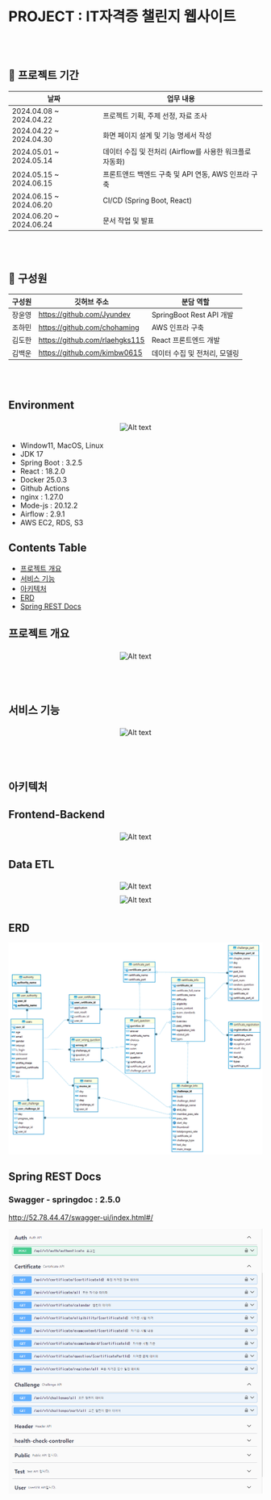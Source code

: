 # PROJECT : IT자격증 챌린지 웹사이트 

</br></br>

## 📆 프로젝트 기간 

| 날짜 | 업무 내용 |
| --- | --- |
| 2024.04.08 ~ 2024.04.22 | 프로젝트 기획, 주제 선정, 자료 조사 |
| 2024.04.22 ~ 2024.04.30 | 화면 페이지 설계 및 기능 명세서 작성 |
| 2024.05.01 ~ 2024.05.14 | 데이터 수집 및 전처리 (Airflow를 사용한 워크플로 자동화) |
| 2024.05.15 ~ 2024.06.15 | 프론트앤드 백엔드 구축 및 API 연동, AWS 인프라 구축 |
| 2024.06.15 ~ 2024.06.20 | CI/CD (Spring Boot, React) |
| 2024.06.20 ~ 2024.06.24 | 문서 작업 및 발표 |

</br></br>

## 🕺 구성원

| 구성원 | 깃허브 주소 | 분담 역할 |
| --- | --- | --- |
| 장윤영 | https://github.com/Jyundev | SpringBoot Rest API 개발|
| 조하민 | https://github.com/chohaming |AWS 인프라 구축|
| 김도한 | https://github.com/rlaehgks115 |React 프론트엔드 개발|
| 김백운 | https://github.com/kimbw0615 | 데이터 수집 및 전처리, 모델링|

</br></br>


## Environment

<div align="center">
  <img src="https://github-production-user-asset-6210df.s3.amazonaws.com/83933219/341933055-6b85c800-e28c-41c2-ab80-e112e6eb46dd.png?X-Amz-Algorithm=AWS4-HMAC-SHA256&X-Amz-Credential=AKIAVCODYLSA53PQK4ZA%2F20240622%2Fus-east-1%2Fs3%2Faws4_request&X-Amz-Date=20240622T043650Z&X-Amz-Expires=300&X-Amz-Signature=b2a9bb8d4cc0267811649c84d562af4db9a6aab0455f61fa0363bf74ca769fad&X-Amz-SignedHeaders=host&actor_id=83933219&key_id=0&repo_id=811617170" alt="Alt text" style="width: 75%; margin: 5px;">
</div>

- Window11, MacOS, Linux
- JDK 17
- Spring Boot : 3.2.5
- React : 18.2.0
- Docker 25.0.3
- Github Actions
- nginx : 1.27.0
- Mode-js : 20.12.2
- Airflow : 2.9.1
- AWS EC2, RDS, S3

## Contents Table

- [프로젝트 개요](#프로젝트-개요)
- [서비스 기능](#서비스-기능)
- [아키텍처](#아키텍처)
- [ERD](#ERD)
- [Spring REST Docs](#Spring-REST-Docs)


## 프로젝트 개요

<div align="center">
  <img src="https://github.com/pladata-encore/DE29-final-plzEatYun-ddajait/assets/83933219/3aa5391c-6dd4-4590-8f5a-699eae45d2a2" alt="Alt text" style="width: 75%; margin: 5px;">
</div>


</br></br>

## 서비스 기능

<div align="center">
  <img src="https://github-production-user-asset-6210df.s3.amazonaws.com/83933219/341932154-1f2d3a88-ca72-4482-8b54-f41342b11246.png?X-Amz-Algorithm=AWS4-HMAC-SHA256&X-Amz-Credential=AKIAVCODYLSA53PQK4ZA%2F20240622%2Fus-east-1%2Fs3%2Faws4_request&X-Amz-Date=20240622T043506Z&X-Amz-Expires=300&X-Amz-Signature=bfeaf88d8b44356e2f17f646084794b2639acd54f8d7b01929f59e3cf43e83c8&X-Amz-SignedHeaders=host&actor_id=83933219&key_id=0&repo_id=811617170" alt="Alt text" style="width: 75%; margin: 5px;">
</div>

</br></br>

## 아키텍처
## Frontend-Backend

<div align="center">
  <img src="https://github-production-user-asset-6210df.s3.amazonaws.com/83933219/341933705-28c138aa-7065-4f79-9b4d-088a75f08439.png?X-Amz-Algorithm=AWS4-HMAC-SHA256&X-Amz-Credential=AKIAVCODYLSA53PQK4ZA%2F20240622%2Fus-east-1%2Fs3%2Faws4_request&X-Amz-Date=20240622T043853Z&X-Amz-Expires=300&X-Amz-Signature=2f0463b97f4117b1c2cfb62049238294974125690feb80f6592a772a59f0134e&X-Amz-SignedHeaders=host&actor_id=83933219&key_id=0&repo_id=811617170" alt="Alt text" style="width: 75%; margin: 5px;">
</div>


## Data ETL

<div align="center">
  <img src="https://github-production-user-asset-6210df.s3.amazonaws.com/83933219/341933906-ad07d36c-4f4c-4a6b-9cef-8c883bbe9162.png?X-Amz-Algorithm=AWS4-HMAC-SHA256&X-Amz-Credential=AKIAVCODYLSA53PQK4ZA%2F20240622%2Fus-east-1%2Fs3%2Faws4_request&X-Amz-Date=20240622T044035Z&X-Amz-Expires=300&X-Amz-Signature=97052a9a655218b2e1f9ba1f0c9f7c9b464c88a5644012c05f80f196c335758a&X-Amz-SignedHeaders=host&actor_id=83933219&key_id=0&repo_id=811617170" alt="Alt text" style="width: 75%; margin: 5px;">
</div>

<div align="center">
<img src="https://github-production-user-asset-6210df.s3.amazonaws.com/83933219/341934323-6ebe4fb2-10b8-4c93-9809-1c7a99124ad3.png?X-Amz-Algorithm=AWS4-HMAC-SHA256&X-Amz-Credential=AKIAVCODYLSA53PQK4ZA%2F20240622%2Fus-east-1%2Fs3%2Faws4_request&X-Amz-Date=20240622T044610Z&X-Amz-Expires=300&X-Amz-Signature=f97783a460cd9678049829f4de2bd121b3d6891735db8c198bd7609d65f257b0&X-Amz-SignedHeaders=host&actor_id=83933219&key_id=0&repo_id=811617170" alt="Alt text" style="width: 75%; margin: 5px;">
</div>

## ERD 

![ERD](/image/ERD-DDAJAIT.png)


## Spring REST Docs
###  Swagger - springdoc : 2.5.0
http://52.78.44.47/swagger-ui/index.html#/

![swagger](/image/swagger.png)

